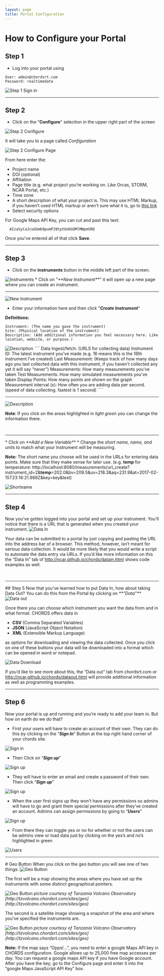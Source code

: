 ```yaml
---
layout: page
title: Portal Configuration
---
```


# How to Configure your Portal

## Step 1
* Log into your portal using 
`````
User: admin@chordsrt.com
Password: realtimedata
`````

<img class="img-responsive" src="images/Config_Step1.PNG" alt="Step 1 Sign in" />
<br>
<hr>


## Step 2

* Click on the "**Configure**" selection in the upper right part of the screen

<img class="img-responsive" src="images/Config_Step2_pt1.PNG" alt="Step 2 Configure" />

It will take you to a page called <em>Configuration</em>

<img class="img-responsive" src="images/Config_Step2_pt2.PNG" alt="Step 2 Configure Page" />

From here enter the:
  - Project name
  - DOI (optional)
  - Affiliation
  - Page title (e.g. what project you’re working on. Like Orcas, STORM, NCAR Portal, etc.)
  - Time zone
  - A short description of what your project is. This may use HTML Markup, if you haven’t used HTML markup or aren’t sure what it is, go to [this link](http://www.w3schools.com/html/html_intro.asp)
  - Select security options 
  
  For Google Maps API Key, you can cut and past this text:
`````
  AIzaSyCaJcuGGmb9pumPJ8tptUobGUMlMWpmSRQ
`````

Once you've entered all of that click **Save**.
<br>
<hr>

## Step 3

* Click on the **instruments** button in the middle left part of the screen.
<img class="img-responsive" src="images/Config_Step3_pt1.PNG" alt="Instruments" />
* Click on "<em>**New Instrument**</em>" it will open up a new page where you can create an instrument.

<br>
<hr>
<img class="img-responsive" src="images/Config_Step3_pt2.PNG" alt="New Instrument" />

* Enter your information here and then click "<em>**Create Instrument**</em>"

**Definitions:**
````
Instrument: (The name you gave the instrument)
Site: (Physical location of the instrument)
Description: (Add additional information you feel necessary here. Like location, website, or purpose.)
````
<img class="img-responsive" src="images/Config_Example 1.PNG" alt="Description" />
````
Data Ingest/fetch: (URLS for collecting data)
Instrument ID: The latest instrument you’ve made (e.g. 16 means this is the 16th instrument I’ve created)
Last Measurement: (Keeps track of how many days ago you last collected data with this instrument, if you haven’t collected any yet it will say “never”)
Measurements: How many measurements you’ve taken
Test Measurements: How many simulated measurements you’ve taken
Display Points: How many points are shown on the graph
Measurement interval (s): How often you are adding data per second. (speed of data collecting. fastest is 1 second)
````
<br>
<hr>
<img class="img-responsive" src="images/Config_Step3_pt3.PNG" alt="Description" />

**Note**: If you click on the areas highlighted in <em>light green</em> you can change the information there.

<br>
<hr>
* Click on <em>**Add a New Variable**</em>
* Change the <em>short name, name, and units </em> to match what your Instrument will be measuring.

**Note:** The short name you choose will be used in the URLs for entering data points. Make sure that they make sense for later use.
(e.g. **temp** for temperature:
http://localhost:8080/measurements/url_create?instrument_id=2&**temp**=202.0&bv=209.5&uv=218.3&aq=231.9&at=2017-02-15T23:16:21.988Z&key=key&test)

<img class="img-responsive" src="images/Config_Step3_pt4.PNG" alt="Shortname" />


<br>
<hr>

## Step 4
 Now you’ve gotten logged into your portal and set up your instrument. You’ll notice that there is a URL that is generated when you created your instrument. 
<img class="img-responsive" src="images/Config_Step4.PNG" alt="Data In" />


Your data can be submitted to a portal by just copying and pasting the URL into the address bar of a browser. This method, however, isn’t meant for serious data collection. It would be more likely that you would write a script to automate the data entry via URLs. If you’d like more information on this the “Data In” tab of http://ncar.github.io/chords/datain.html shows code examples as well.

<br>
<hr>
## Step 5
Now that you’ve learned how to put Data In, how about taking Data Out? You can do this from the Portal by clicking on <em>**“Data”**</em>
<img class="img-responsive" src="images/Config_Step5_pt1.PNG" alt="Data out" />

Once there you can choose which instrument you want the data from and in what format. CHORDS offers data in 
* **CSV** (Comma Separated Variables) 
* **JSON** (JavaScript Object Notation)
* **XML** (Extensible Markup Language) 

as options for downloading and viewing the data collected. Once you click on one of these buttons your data will be downloaded into a format which can be opened in word or notepad.

<img class="img-responsive" src="images/Config_Step5_pt2.PNG" alt="Data Download" />

If you’d like to see more about this, the “Data out” tab from chordsrt.com or http://ncar.github.io/chords/dataout.html will provide additional information as well as programming examples. 
<br>
<hr>


## Step 6
Now your portal is up and running and you’re ready to add your team in. But how on earth do we do that? 
* First your users will have to create an account of their own. They can do this by clicking on the “<em>**Sign In**</em>” Button at the top right hand corner of your chords site. 

<img class="img-responsive" src="images/Config_Step7_pt1.PNG" alt="Sign in" />

* Then Click on “<em>**Sign up**</em>”


<img class="img-responsive" src="images/Config_Step7_pt2.PNG" alt="Sign up" />

* They will have to enter an email and create a password of their own. Then click “<em>**Sign up**</em>”

<img class="img-responsive" src="images/Config_Step7_pt3.PNG" alt="Sign up" />

* When the user first signs up they won't have any permissions so admins will have to go and grant them special permissions after they’ve created an account. Admins can assign permissions by going to “<em>**Users**</em>”


<img class="img-responsive" src="images/Config_Step7_pt4.PNG" alt="Sign up" />

* From there they can toggle yes or no for whether or not the users can be admins view or load data just by clicking on the yes’s and no’s highlighted in green

<img class="img-responsive" src="images/Config_Step7_pt5.PNG" alt="Users" />
<br>
<hr>
# Geo Button
When you click on the geo button you will see one of two things. 

<img class="img-responsive" src="images/Config_Geo.PNG" alt="Geo Button" />

The first will be a map showing the areas where you have set up the instruments with some distinct geographical pointers.

<img class="img-responsive" src="images/Config_TZVolcano1.PNG" alt="Geo Button" />
<em>picture courtesy of Tanzania Volcano Observatory [http://tzvolcano.chordsrt.com/sites/geo] (http://tzvolcano.chordsrt.com/sites/geo)</em>

The second is a satellite image showing a snapshot of the area and where you’ve specified the instruments are. 

<img class="img-responsive" src="images/Config_TZVolcano2.PNG" alt="Geo Button" />
<em>picture courtesy of Tanzania Volcano Observatory [http://tzvolcano.chordsrt.com/sites/geo] (http://tzvolcano.chordsrt.com/sites/geo)</em>

**Note:**  If the map says “Opps!...”, you need to enter a google Maps API key in CHORDS configuration. Google allows up to 25,000 free map accesses per day. You can request a google maps API key if you have  Google account. After you have the key, go to the Configure page and enter it into the “google Maps JavaScript API Key” box.



